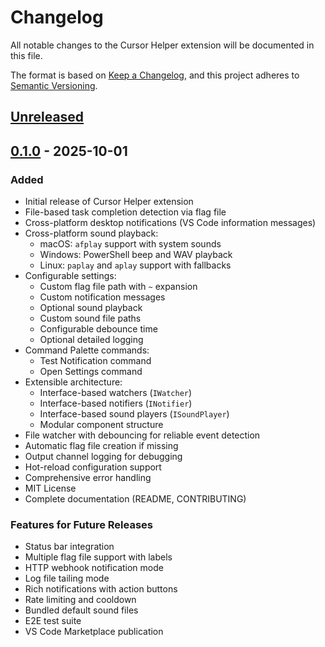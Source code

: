 # Changelog

All notable changes to the Cursor Helper extension will be documented in this file.

The format is based on [Keep a Changelog](https://keepachangelog.com/en/1.0.0/),
and this project adheres to [Semantic Versioning](https://semver.org/spec/v2.0.0.html).

## [Unreleased]

## [0.1.0] - 2025-10-01

### Added
- Initial release of Cursor Helper extension
- File-based task completion detection via flag file
- Cross-platform desktop notifications (VS Code information messages)
- Cross-platform sound playback:
  - macOS: `afplay` support with system sounds
  - Windows: PowerShell beep and WAV playback
  - Linux: `paplay` and `aplay` support with fallbacks
- Configurable settings:
  - Custom flag file path with `~` expansion
  - Custom notification messages
  - Optional sound playback
  - Custom sound file paths
  - Configurable debounce time
  - Optional detailed logging
- Command Palette commands:
  - Test Notification command
  - Open Settings command
- Extensible architecture:
  - Interface-based watchers (`IWatcher`)
  - Interface-based notifiers (`INotifier`)
  - Interface-based sound players (`ISoundPlayer`)
  - Modular component structure
- File watcher with debouncing for reliable event detection
- Automatic flag file creation if missing
- Output channel logging for debugging
- Hot-reload configuration support
- Comprehensive error handling
- MIT License
- Complete documentation (README, CONTRIBUTING)

### Features for Future Releases
- Status bar integration
- Multiple flag file support with labels
- HTTP webhook notification mode
- Log file tailing mode
- Rich notifications with action buttons
- Rate limiting and cooldown
- Bundled default sound files
- E2E test suite
- VS Code Marketplace publication

[Unreleased]: https://github.com/your-username/cursor-helper/compare/v0.1.0...HEAD
[0.1.0]: https://github.com/your-username/cursor-helper/releases/tag/v0.1.0


